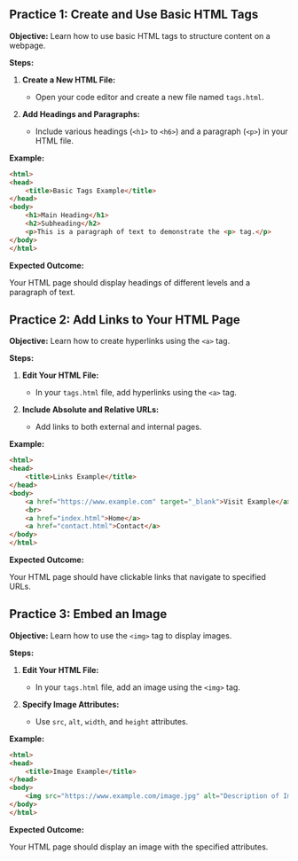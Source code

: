## **Practice 1: Create and Use Basic HTML Tags**

**Objective:** Learn how to use basic HTML tags to structure content on a webpage.

**Steps:**

1.  **Create a New HTML File:**
    
    -   Open your code editor and create a new file named `tags.html`.
2.  **Add Headings and Paragraphs:**
    
    -   Include various headings (`<h1>` to `<h6>`) and a paragraph (`<p>`) in your HTML file.

**Example:**
```html
<html>
<head>
    <title>Basic Tags Example</title>
</head>
<body>
    <h1>Main Heading</h1>
    <h2>Subheading</h2>
    <p>This is a paragraph of text to demonstrate the <p> tag.</p>
</body>
</html>
```
**Expected Outcome:**

Your HTML page should display headings of different levels and a paragraph of text.

## **Practice 2: Add Links to Your HTML Page**

**Objective:** Learn how to create hyperlinks using the `<a>` tag.

**Steps:**

1.  **Edit Your HTML File:**
    
    -   In your `tags.html` file, add hyperlinks using the `<a>` tag.
2.  **Include Absolute and Relative URLs:**
    
    -   Add links to both external and internal pages.

**Example:**
```html
<html>
<head>
    <title>Links Example</title>
</head>
<body>
    <a href="https://www.example.com" target="_blank">Visit Example</a>
    <br>
    <a href="index.html">Home</a>
    <a href="contact.html">Contact</a>
</body>
</html>
```
**Expected Outcome:**

Your HTML page should have clickable links that navigate to specified URLs.

## **Practice 3: Embed an Image**

**Objective:** Learn how to use the `<img>` tag to display images.

**Steps:**

1.  **Edit Your HTML File:**
    
    -   In your `tags.html` file, add an image using the `<img>` tag.
2.  **Specify Image Attributes:**
    
    -   Use `src`, `alt`, `width`, and `height` attributes.

**Example:**
```html
<html>
<head>
    <title>Image Example</title>
</head>
<body>
    <img src="https://www.example.com/image.jpg" alt="Description of Image" width="300" height="200">
</body>
</html>
```
**Expected Outcome:**

Your HTML page should display an image with the specified attributes.


<!--stackedit_data:
eyJoaXN0b3J5IjpbLTEyNTYyMTc2MTcsLTEyNTYyMTc2MTddfQ
==
-->